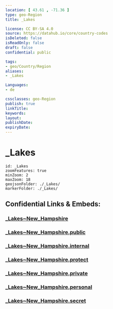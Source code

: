 ```yaml
---
location: [ 43.61 , -71.36 ] 
type: geo-Region
title: _Lakes

license: CC BY-SA 4.0
source: https://datahub.io/core/country-codes
isDeleted: false
isReadOnly: false
draft: false
confidential: public

tags:
- geo/Country/Region
aliases:
- _Lakes

Languages:
- de

cssclasses: geo-Region
publish: true
linkTitle: 
keywords: 
layout: 
publishDate: 
expiryDate: 
---
```


# _Lakes

```leaflet
id: _Lakes
zoomFeatures: true 
minZoom: 2 
maxZoom: 18
geojsonFolder: ./_Lakes/
markerFolder: ./_Lakes/
```


## Confidential Links & Embeds: 

### [_Lakes~New_Hampshire](/_Standards/Earth/Continent/America~North/USA/USA~Eastern/New_Hampshire/_Lakes~New_Hampshire.md) 

### [_Lakes~New_Hampshire.public](/_public/Earth/Continent/America~North/USA/USA~Eastern/New_Hampshire/_Lakes~New_Hampshire.public.md) 

### [_Lakes~New_Hampshire.internal](/_internal/Earth/Continent/America~North/USA/USA~Eastern/New_Hampshire/_Lakes~New_Hampshire.internal.md) 

### [_Lakes~New_Hampshire.protect](/_protect/Earth/Continent/America~North/USA/USA~Eastern/New_Hampshire/_Lakes~New_Hampshire.protect.md) 

### [_Lakes~New_Hampshire.private](/_private/Earth/Continent/America~North/USA/USA~Eastern/New_Hampshire/_Lakes~New_Hampshire.private.md) 

### [_Lakes~New_Hampshire.personal](/_personal/Earth/Continent/America~North/USA/USA~Eastern/New_Hampshire/_Lakes~New_Hampshire.personal.md) 

### [_Lakes~New_Hampshire.secret](/_secret/Earth/Continent/America~North/USA/USA~Eastern/New_Hampshire/_Lakes~New_Hampshire.secret.md)

